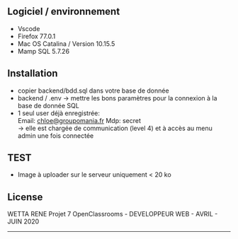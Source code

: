 ## Logiciel / environnement
- Vscode
- Firefox 77.0.1
- Mac OS Catalina / Version 10.15.5
- Mamp SQL 5.7.26


## Installation
- copier backend/bdd.sql dans votre base de donnée
- backend / .env -> mettre les bons paramètres pour la connexion à la base de donnée SQL
- 1 seul user déjà enregistrée:    
            Email: chloe@groupomania.fr   Mdp: secret       
            -> elle est chargée de communication (level 4) et à accès au menu admin une fois connectée

## TEST
- Image à uploader sur le serveur uniquement < 20 ko


## License
WETTA RENE
Projet 7 OpenClassrooms -  DEVELOPPEUR WEB - AVRIL - JUIN 2020
**************************************************************